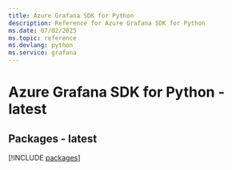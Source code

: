 ```yaml
---
title: Azure Grafana SDK for Python
description: Reference for Azure Grafana SDK for Python
ms.date: 07/02/2025
ms.topic: reference
ms.devlang: python
ms.service: grafana
---
```

# Azure Grafana SDK for Python - latest
## Packages - latest
[!INCLUDE [packages](grafana-index.md)]